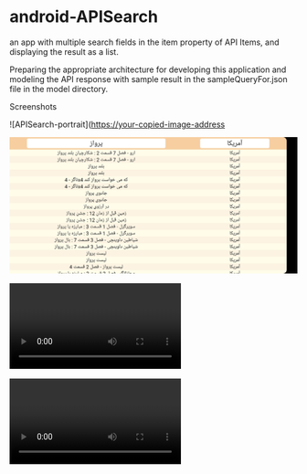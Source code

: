 # android-APISearch
an app with multiple search fields in the item property of API Items, and displaying the result as a list.

Preparing the appropriate architecture for developing this application and modeling the API response with sample result in the sampleQueryFor.json file in the model directory.


Screenshots

![APISearch-portrait]([https://your-copied-image-address](https://github.com/aliraoofi/android-APISearch/blob/master/Screenshots/APISearch-portrait.jpg)

![APISearch-landscape](https://github.com/aliraoofi/android-APISearch/blob/master/Screenshots/APISearch-landscape.jpg)

![APISearch-portrait-screen-record](https://github.com/aliraoofi/android-APISearch/blob/master/Screenshots/APISearch-portrait.mp4)

![APISearch-landscape-screen-record](https://github.com/aliraoofi/android-APISearch/blob/master/Screenshots/APISearch-landscape.mp4)



